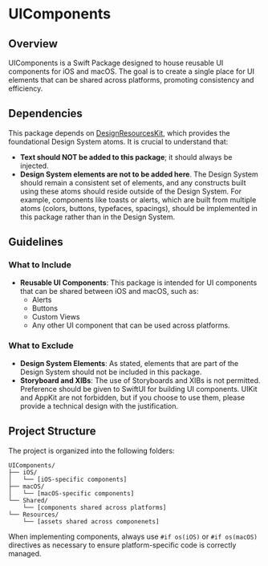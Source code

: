 # UIComponents

## Overview

UIComponents is a Swift Package designed to house reusable UI components for iOS and macOS. The goal is to create a single place for UI elements that can be shared across platforms, promoting consistency and efficiency.

## Dependencies

This package depends on [DesignResourcesKit](https://github.com/duckduckgo/apple-browsers/SharedPackages/DesignResourcesKit), which provides the foundational Design System atoms. It is crucial to understand that:

- **Text should NOT be added to this package**; it should always be injected.
- **Design System elements are not to be added here**. The Design System should remain a consistent set of elements, and any constructs built using these atoms should reside outside of the Design System. For example, components like toasts or alerts, which are built from multiple atoms (colors, buttons, typefaces, spacings), should be implemented in this package rather than in the Design System.

## Guidelines

### What to Include

- **Reusable UI Components**: This package is intended for UI components that can be shared between iOS and macOS, such as:
  - Alerts
  - Buttons
  - Custom Views
  - Any other UI component that can be used across platforms.

### What to Exclude

- **Design System Elements**: As stated, elements that are part of the Design System should not be included in this package.
- **Storyboard and XIBs**: The use of Storyboards and XIBs is not permitted. Preference should be given to SwiftUI for building UI components. UIKit and AppKit are not forbidden, but if you choose to use them, please provide a technical design with the justification.

## Project Structure
The project is organized into the following folders:

```
UIComponents/
├── iOS/
│   └── [iOS-specific components]
├── macOS/
│   └── [macOS-specific components]
└── Shared/
    └── [components shared across platforms]
└── Resources/
    └── [assets shared across componenets]
```

When implementing components, always use `#if os(iOS)` or `#if os(macOS)` directives as necessary to ensure platform-specific code is correctly managed.

